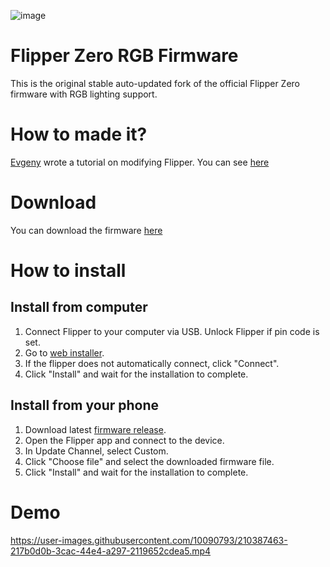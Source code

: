 ![image](https://user-images.githubusercontent.com/10090793/210385472-a2f912d3-3977-4220-9ee2-85f952b01a90.png)

# Flipper Zero RGB Firmware
This is the original stable auto-updated fork of the official Flipper Zero firmware with RGB lighting support.

# How to made it?
[Evgeny](https://t.me/hitriy) wrote a tutorial on modifying Flipper. You can see [here](https://telegra.ph/Flipper-Zero-RGB-backlight-guide-12-26)  

# Download
You can download the firmware [here](https://cloud.quenon.ru/index.php/s/cThZsaSw7llCYrG?path=%2Fofw)

# How to install
## Install from computer
1) Connect Flipper to your computer via USB. Unlock Flipper if pin code is set.
2) Go to [web installer](https://lab.flipper.net/?url=https://cloud.quenon.ru/RGB-FW/ofw/flipper-z-f7-update-release-latest.tgz&channel=RGB&version=OWF-RGB-latest).
3) If the flipper does not automatically connect, click "Connect".
4) Click "Install" and wait for the installation to complete.

## Install from your phone
1) Download latest [firmware release](https://cloud.quenon.ru/index.php/s/cThZsaSw7llCYrG/download?path=%2Fofw&files=flipper-z-f7-update-0.74.2-RGB-RGB-release.tgz).
2) Open the Flipper app and connect to the device.
3) In Update Channel, select Custom.
4) Click "Choose file" and select the downloaded firmware file.
5) Click "Install" and wait for the installation to complete.

# Demo
https://user-images.githubusercontent.com/10090793/210387463-217b0d0b-3cac-44e4-a297-2119652cdea5.mp4
